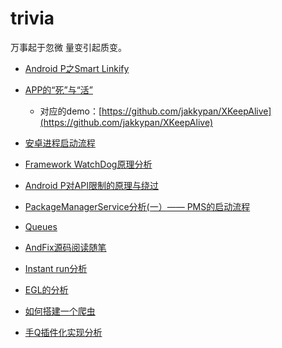 # trivia

万事起于忽微 量变引起质变。

* [Android P之Smart Linkify](SmartLinkify.md)

* [APP的“死”与“活”](APP存活.md)
  * 对应的demo：[https://github.com/jakkypan/XKeepAlive](https://github.com/jakkypan/XKeepAlive)
  
* [安卓进程启动流程](安卓进程启动流程.md)

* [Framework WatchDog原理分析](WatchDog原理分析.md)

* [Android P对API限制的原理与绕过](安卓P对API限制的原理与绕过.md)

* [PackageManagerService分析(一）—— PMS的启动流程](PMS启动流程.md)

* [Queues](Queues.kt)

* [AndFix源码阅读随笔](AndFix源码阅读随笔.md)

* [Instant run分析](InstantRun分析.md)

* [EGL的分析](关于EGL.md)

* [如何搭建一个爬虫](如何搭建一个爬虫.md)

* [手Q插件化实现分析](手Q插件化实现分析.md)